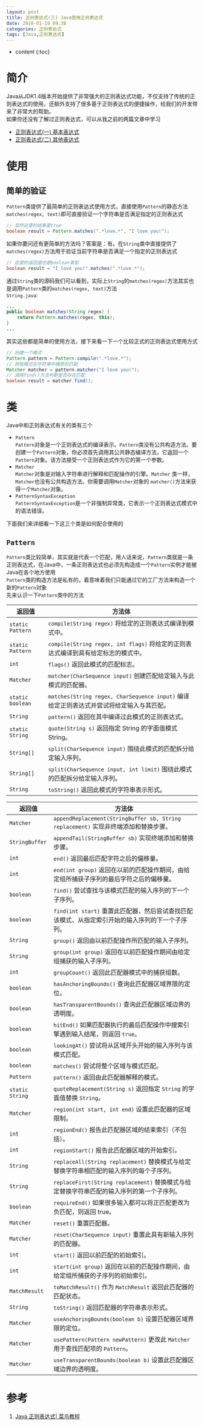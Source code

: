 ```yaml
---
layout: post
title: 正则表达式(三) Java使用正则表达式
date: 2018-01-19 09:38
categories: 正则表达式
tags: [Java,正则表达式]
---
```


* content
{:toc}

# 简介
Java从JDK1.4版本开始提供了非常强大的正则表达式功能，不仅支持了传统的正则表达式的使用，还额外支持了很多基于正则表达式的便捷操作，给我们的开发带来了非常大的帮助。  
如果你还没有了解过正则表达式，可以从我之前的两篇文章中学习
- [正则表达式(一) 基本表达式](http://lanyuanxiaoyao.com/2018/01/16/regex-expression-1/)
- [正则表达式(二) 其他表达式](http://lanyuanxiaoyao.com/2018/01/18/regex-expression-2/)

# 使用
## 简单的验证
`Pattern`类提供了最简单的正则表达式使用方式，直接使用`Pattern`的静态方法`matches(regex, text)`即可直接验证一个字符串是否满足指定的正则表达式
```java
// 显然这里的结果是true
boolean result = Pattern.matches(".*love.*", "I love you!");
```
如果你要问还有更简单的方法吗？答案是：有。在`String`类中直接提供了`matches(regex)`方法用于验证当前字符串是否满足一个指定的正则表达式
```java
// 这里的返回值也是boolean类型
boolean result = "I love you!".matches(".*love.*");
```
通过`String`类的源码我们可以看到，实际上`String`的`matches(regex)`方法其实也是调用`Pattern`类的`matches(regex, text)`方法  
`String.java`:
```java
...
public boolean matches(String regex) {
	return Pattern.matches(regex, this);
}
...
```
其实这些都是简单的使用方法，接下来看一下一个比较正式的正则表达式使用方式
```java
// 创建一个模式
Pattern pattern = Pattern.compile(".*love.*");
// 获取模式在字符串中捕获的匹配
Matcher matcher = pattern.matcher("I love you!");
// 调用find()方法判断是否存在匹配
boolean result = matcher.find();
```

# 类
Java中和正则表达式有关的类有三个
- `Pattern`  
`Pattern`对象是一个正则表达式的编译表示。`Pattern`类没有公共构造方法。要创建一个`Pattern`对象，你必须首先调用其公共静态编译方法，它返回一个`Pattern`对象。该方法接受一个正则表达式作为它的第一个参数。
- `Matcher`  
`Matcher`对象是对输入字符串进行解释和匹配操作的引擎。`Matcher` 类一样，`Matcher`也没有公共构造方法。你需要调用`Matcher`对象的 `matcher()`方法来获得一个`Matcher`对象。
- `PatternSyntaxException`  
`PatternSyntaxException`是一个非强制异常类，它表示一个正则表达式模式中的语法错误。

下面我们来详细看一下这三个类是如何配合使用的

## `Pattern`
`Pattern`类比较简单，其实就是代表一个匹配，用人话来说，`Pattern`类就是一条正则表达式，在Java中，一条正则表达式也必须先构造成一个`Pattern`实例才能被Java在各个地方使用  
`Pattern`类的构造方法是私有的，着意味着我们只能通过它的工厂方法来构造一个新的`Pattern`对象  
先来认识一下`Pattern`类中的方法  

| 返回值              | 方法体                                                                |
|------------------|--------------------------------------------------------------------|
| `static Pattern` | `compile(String regex)` 将给定的正则表达式编译到模式中。                           |
| `static Pattern` | `compile(String regex, int flags)` 将给定的正则表达式编译到具有给定标志的模式中。         |
| `int`            | `flags()` 返回此模式的匹配标志。                                              |
| `Matcher`        | `matcher(CharSequence input)` 创建匹配给定输入与此模式的匹配器。                    |
| `static boolean` | `matches(String regex, CharSequence input)` 编译给定正则表达式并尝试将给定输入与其匹配。 |
| `String`         | `pattern()` 返回在其中编译过此模式的正则表达式。                                     |
| `static String`  | `quote(String s)` 返回指定 String 的字面值模式 String。                       |
| `String[]`       | `split(CharSequence input)` 围绕此模式的匹配拆分给定输入序列。                      |
| `String[]`       | `split(CharSequence input, int limit)` 围绕此模式的匹配拆分给定输入序列。           |
| `String`         | `toString()` 返回此模式的字符串表示形式。                                        |

| 返回值             | 方法体                                                                    |
|-----------------|------------------------------------------------------------------------|
| `Matcher`       | `appendReplacement(StringBuffer sb, String replacement)` 实现非终端添加和替换步骤。 |
| `StringBuffer`  | `appendTail(StringBuffer sb)` 实现终端添加和替换步骤。                             |
| `int`           | `end()` 返回最后匹配字符之后的偏移量。                                                |
| `int`           | `end(int group)` 返回在以前的匹配操作期间，由给定组所捕获子序列的最后字符之后的偏移量。                   |
| `boolean`       | `find()` 尝试查找与该模式匹配的输入序列的下一个子序列。                                       |
| `boolean`       | `find(int start)` 重置此匹配器，然后尝试查找匹配该模式、从指定索引开始的输入序列的下一个子序列。              |
| `String`        | `group()` 返回由以前匹配操作所匹配的输入子序列。                                          |
| `String`        | `group(int group)` 返回在以前匹配操作期间由给定组捕获的输入子序列。                            |
| `int`           | `groupCount()` 返回此匹配器模式中的捕获组数。                                         |
| `boolean`       | `hasAnchoringBounds()` 查询此匹配器区域界限的定位。                                  |
| `boolean`       | `hasTransparentBounds()` 查询此匹配器区域边界的透明度。                               |
| `boolean`       | `hitEnd()` 如果匹配器执行的最后匹配操作中搜索引擎遇到输入结尾，则返回 `true`。                         |
| `boolean`       | `lookingAt()` 尝试将从区域开头开始的输入序列与该模式匹配。                                   |
| `boolean`       | `matches()` 尝试将整个区域与模式匹配。                                              |
| `Pattern`       | `pattern()` 返回由此匹配器解释的模式。                                              |
| `static String` | `quoteReplacement(String s)` 返回指定 `String` 的字面值替换 `String`。                |
| `Matcher`       | `region(int start, int end)` 设置此匹配器的区域限制。                              |
| `int`           | `regionEnd()` 报告此匹配器区域的结束索引（不包括）。                                      |
| `int`           | `regionStart()` 报告此匹配器区域的开始索引。                                         |
| `String`        | `replaceAll(String replacement)` 替换模式与给定替换字符串相匹配的输入序列的每个子序列。           |
| `String`        | `replaceFirst(String replacement)` 替换模式与给定替换字符串匹配的输入序列的第一个子序列。         |
| `boolean`       | `requireEnd()` 如果很多输入都可以将正匹配更改为负匹配，则返回 true。                           |
| `Matcher`       | `reset()` 重置匹配器。                                                       |
| `Matcher`       | `reset(CharSequence input)` 重置此具有新输入序列的匹配器。                            |
| `int`           | `start()` 返回以前匹配的初始索引。                                                 |
| `int`           | `start(int group)` 返回在以前的匹配操作期间，由给定组所捕获的子序列的初始索引。                      |
| `MatchResult`   | `toMatchResult()` 作为 `MatchResult` 返回此匹配器的匹配状态。                          |
| `String`        | `toString()` 返回匹配器的字符串表示形式。                                            |
| `Matcher`       | `useAnchoringBounds(boolean b)` 设置匹配器区域界限的定位。                          |
| `Matcher`       | `usePattern(Pattern newPattern)` 更改此 `Matcher` 用于查找匹配项的 `Pattern`。         |
| `Matcher`       | `useTransparentBounds(boolean b)` 设置此匹配器区域边界的透明度。                      |

# 参考
1. [Java 正则表达式\| 菜鸟教程](http://www.runoob.com/java/java-regular-expressions.html)